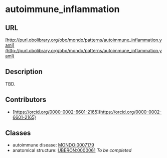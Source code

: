 # autoimmune_inflammation 
## URL 
[http://purl.obolibrary.org/obo/mondo/patterns/autoimmune_inflammation.yaml](http://purl.obolibrary.org/obo/mondo/patterns/autoimmune_inflammation.yaml)
## Description 
TBD.
## Contributors 
* [https://orcid.org/0000-0002-6601-2165](https://orcid.org/0000-0002-6601-2165) 
## Classes 
* autoimmune disease: [MONDO:0007179](http://purl.obolibrary.org/obo/MONDO_0007179) 
* anatomical structure: [UBERON:0000061](http://purl.obolibrary.org/obo/UBERON_0000061) 
_To be completed_